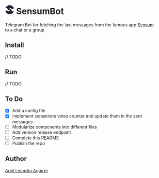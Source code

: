 # ![](./sensum_logo.png "Sensum") SensumBot 

Telegram Bot for fetching the last messages from the famous app [Sensum](https://emeks.gitlab.io/sensum/) to a chat or a group

## Install

// TODO

## Run

// TODO

## To Do

- [x] Add a config file
- [X] Implement sensations votes counter and update them in the sent messages
- [ ] Modularize components into different files
- [ ] Add version release endpoint
- [ ] Complete this README
- [ ] Publish the repo

## Author

[Ariel Leandro Aguirre](mailto:ariedro@gmail.com)

